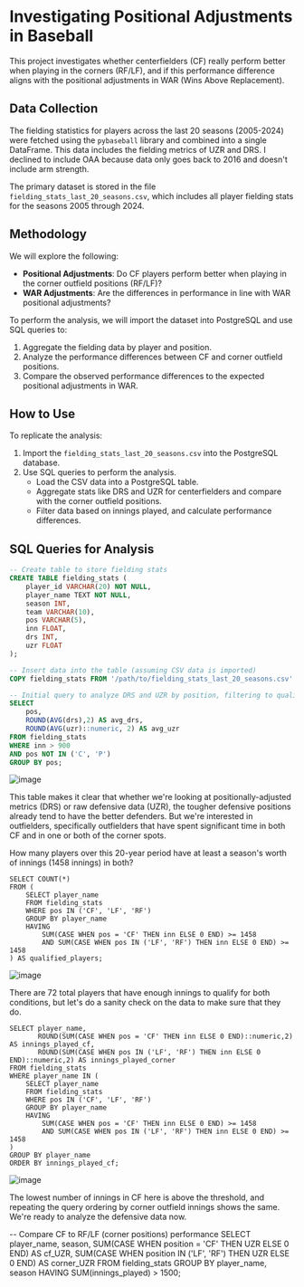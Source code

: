 # Investigating Positional Adjustments in Baseball

This project investigates whether centerfielders (CF) really perform better when playing in the corners (RF/LF), and if this performance difference aligns with the positional adjustments in WAR (Wins Above Replacement).

## Data Collection

The fielding statistics for players across the last 20 seasons (2005-2024) were fetched using the `pybaseball` library and combined into a single DataFrame. This data includes the fielding metrics of UZR and DRS. I declined to include OAA because data only goes back to 2016 and doesn't include arm strength. 

The primary dataset is stored in the file `fielding_stats_last_20_seasons.csv`, which includes all player fielding stats for the seasons 2005 through 2024.

## Methodology

We will explore the following:
- **Positional Adjustments**: Do CF players perform better when playing in the corner outfield positions (RF/LF)?
- **WAR Adjustments**: Are the differences in performance in line with WAR positional adjustments?

To perform the analysis, we will import the dataset into PostgreSQL and use SQL queries to:
1. Aggregate the fielding data by player and position.
2. Analyze the performance differences between CF and corner outfield positions.
3. Compare the observed performance differences to the expected positional adjustments in WAR.

## How to Use

To replicate the analysis:
1. Import the `fielding_stats_last_20_seasons.csv` into the PostgreSQL database.
2. Use SQL queries to perform the analysis.
   - Load the CSV data into a PostgreSQL table.
   - Aggregate stats like DRS and UZR for centerfielders and compare with the corner outfield positions.
   - Filter data based on innings played, and calculate performance differences.

## SQL Queries for Analysis
```sql
-- Create table to store fielding stats
CREATE TABLE fielding_stats (
    player_id VARCHAR(20) NOT NULL,
    player_name TEXT NOT NULL,
    season INT,
    team VARCHAR(10),
    pos VARCHAR(5),
    inn FLOAT,
    drs INT,
    uzr FLOAT
);

-- Insert data into the table (assuming CSV data is imported)
COPY fielding_stats FROM '/path/to/fielding_stats_last_20_seasons.csv' DELIMITER ',' CSV HEADER;

-- Initial query to analyze DRS and UZR by position, filtering to qualified players (>2/3 of a season's innings) and excluding P and C because no UZR data exists for these positions
SELECT 
	pos, 
	ROUND(AVG(drs),2) AS avg_drs,
	ROUND(AVG(uzr)::numeric, 2) AS avg_uzr
FROM fielding_stats
WHERE inn > 900
AND pos NOT IN ('C', 'P')
GROUP BY pos;
```
![image](https://github.com/user-attachments/assets/79cd9183-8cf2-49bd-b000-20e9556d73bf)

This table makes it clear that whether we're looking at positionally-adjusted metrics (DRS) or raw defensive data (UZR), the tougher defensive positions already tend to have the better defenders. But we're interested in outfielders, specifically outfielders that have spent significant time in both CF and in one or both of the corner spots. 

How many players over this 20-year period have at least a season's worth of innings (1458 innings) in both?

```
SELECT COUNT(*) 
FROM (
    SELECT player_name
    FROM fielding_stats
    WHERE pos IN ('CF', 'LF', 'RF')
    GROUP BY player_name
    HAVING 
        SUM(CASE WHEN pos = 'CF' THEN inn ELSE 0 END) >= 1458
        AND SUM(CASE WHEN pos IN ('LF', 'RF') THEN inn ELSE 0 END) >= 1458
) AS qualified_players;

```
![image](https://github.com/user-attachments/assets/dbeb4fcf-5f1b-4392-9d60-095355991b55)

There are 72 total players that have enough innings to qualify for both conditions, but let's do a sanity check on the data to make sure that they do.

```
SELECT player_name, 
	   ROUND(SUM(CASE WHEN pos = 'CF' THEN inn ELSE 0 END)::numeric,2) AS innings_played_cf,
       ROUND(SUM(CASE WHEN pos IN ('LF', 'RF') THEN inn ELSE 0 END)::numeric,2) AS innings_played_corner
FROM fielding_stats
WHERE player_name IN (
    SELECT player_name
    FROM fielding_stats
    WHERE pos IN ('CF', 'LF', 'RF')
    GROUP BY player_name
    HAVING 
        SUM(CASE WHEN pos = 'CF' THEN inn ELSE 0 END) >= 1458
        AND SUM(CASE WHEN pos IN ('LF', 'RF') THEN inn ELSE 0 END) >= 1458
)
GROUP BY player_name
ORDER BY innings_played_cf;
```

![image](https://github.com/user-attachments/assets/a00185c8-d285-40ba-a12e-70dee49bbd25)

The lowest number of innings in CF here is above the threshold, and repeating the query ordering by corner outfield innings shows the same. We're ready to analyze the defensive data now.


-- Compare CF to RF/LF (corner positions) performance
SELECT player_name, season, SUM(CASE WHEN position = 'CF' THEN UZR ELSE 0 END) AS cf_UZR,
       SUM(CASE WHEN position IN ('LF', 'RF') THEN UZR ELSE 0 END) AS corner_UZR
FROM fielding_stats
GROUP BY player_name, season
HAVING SUM(innings_played) > 1500;
